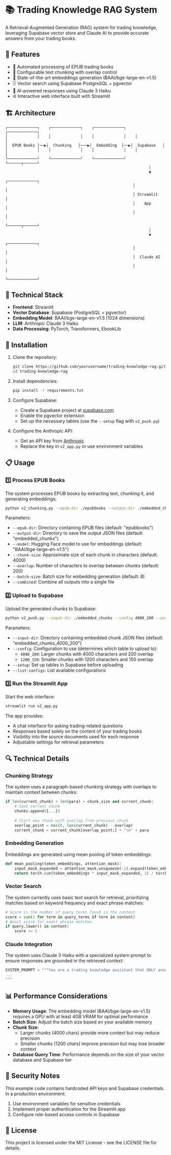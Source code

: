 # 📚 Trading Knowledge RAG System 

A Retrieval-Augmented Generation (RAG) system for trading knowledge, leveraging Supabase vector store and Claude AI to provide accurate answers from your trading books.

## 🌟 Features

- 📖 Automated processing of EPUB trading books
- 🔪 Configurable text chunking with overlap control
- 🧠 State-of-the-art embeddings generation (BAAI/bge-large-en-v1.5)
- 🗄️ Vector search using Supabase PostgreSQL + pgvector
- 💬 AI-powered responses using Claude 3 Haiku
- 🌐 Interactive web interface built with Streamlit

## 🏗️ Architecture

```
┌─────────────┐    ┌─────────────┐    ┌─────────────┐    ┌─────────────┐
│             │    │             │    │             │    │             │
│  EPUB Books │──▶│  Chunking   │───▶│  Embedding  │──▶│  Supabase   │
│             │    │             │    │             │    │             │
└─────────────┘    └─────────────┘    └─────────────┘    └──────┬──────┘
                                                               │
                                                               ▼
                                                        ┌─────────────┐
                                                        │             │
                                                        │ Streamlit   │
                                                        │    App      │
                                                        │             │
                                                        └──────┬──────┘
                                                               │
                                                               ▼
                                                        ┌─────────────┐
                                                        │             │
                                                        │  Claude AI  │
                                                        │             │
                                                        └─────────────┘
```

## 🔧 Technical Stack

- **Frontend**: Streamlit
- **Vector Database**: Supabase (PostgreSQL + pgvector)
- **Embedding Model**: BAAI/bge-large-en-v1.5 (1024 dimensions)
- **LLM**: Anthropic Claude 3 Haiku
- **Data Processing**: PyTorch, Transformers, EbookLib

## 🚀 Installation

1. Clone the repository:
   ```bash
   git clone https://github.com/yourusername/trading-knowledge-rag.git
   cd trading-knowledge-rag
   ```

2. Install dependencies:
   ```bash
   pip install -r requirements.txt
   ```

3. Configure Supabase:
   - Create a Supabase project at [supabase.com](https://supabase.com)
   - Enable the pgvector extension
   - Set up the necessary tables (use the `--setup` flag with `v2_push.py`)

4. Configure the Anthropic API:
   - Get an API key from [Anthropic](https://anthropic.com)
   - Replace the key in `v2_app.py` or use environment variables

## 📋 Usage

### 1️⃣ Process EPUB Books

The system processes EPUB books by extracting text, chunking it, and generating embeddings:

```bash
python v2_chunking.py --epub-dir ./epubbooks --output-dir ./embedded_chunks --chunk-size 4000 --overlap 200
```

Parameters:
- `--epub-dir`: Directory containing EPUB files (default: "epubbooks")
- `--output-dir`: Directory to save the output JSON files (default: "embedded_chunks")
- `--model`: Hugging Face model to use for embeddings (default: "BAAI/bge-large-en-v1.5")
- `--chunk-size`: Approximate size of each chunk in characters (default: 4000)
- `--overlap`: Number of characters to overlap between chunks (default: 200)
- `--batch-size`: Batch size for embedding generation (default: 8)
- `--combined`: Combine all outputs into a single file

### 2️⃣ Upload to Supabase

Upload the generated chunks to Supabase:

```bash
python v2_push.py --input-dir ./embedded_chunks --config 4000_200 --setup
```

Parameters:
- `--input-dir`: Directory containing embedded chunk JSON files (default: "embedded_chunks_4000_200")
- `--config`: Configuration to use (determines which table to upload to):
  - `4000_200`: Larger chunks with 4000 characters and 200 overlap
  - `1200_150`: Smaller chunks with 1200 characters and 150 overlap
- `--setup`: Set up tables in Supabase before uploading
- `--list-configs`: List available configurations

### 3️⃣ Run the Streamlit App

Start the web interface:

```bash
streamlit run v2_app.py
```

The app provides:
- A chat interface for asking trading-related questions
- Responses based solely on the content of your trading books
- Visibility into the source documents used for each response
- Adjustable settings for retrieval parameters

## 🔍 Technical Details

### Chunking Strategy

The system uses a paragraph-based chunking strategy with overlaps to maintain context between chunks:

```python
if len(current_chunk) + len(para) > chunk_size and current_chunk:
    # Save current chunk
    chunks.append({...})
    
    # Start new chunk with overlap from previous chunk
    overlap_point = max(0, len(current_chunk) - overlap)
    current_chunk = current_chunk[overlap_point:] + "\n" + para
```

### Embedding Generation

Embeddings are generated using mean pooling of token embeddings:

```python
def mean_pooling(token_embeddings, attention_mask):
    input_mask_expanded = attention_mask.unsqueeze(-1).expand(token_embeddings.size()).float()
    return torch.sum(token_embeddings * input_mask_expanded, 1) / torch.clamp(input_mask_expanded.sum(1), min=1e-9)
```

### Vector Search

The system currently uses basic text search for retrieval, prioritizing matches based on keyword frequency and exact phrase matches:

```python
# Score is the number of query terms found in the content
score = sum(1 for term in query_terms if term in content)
# Boost score for exact phrase matches
if query.lower() in content:
    score += 5
```

### Claude Integration

The system uses Claude 3 Haiku with a specialized system prompt to ensure responses are grounded in the retrieved context:

```python
SYSTEM_PROMPT = """You are a trading knowledge assistant that ONLY answers questions based on the provided context from trading books.
...
"""
```

## 📊 Performance Considerations

- **Memory Usage**: The embedding model (BAAI/bge-large-en-v1.5) requires a GPU with at least 4GB VRAM for optimal performance
- **Batch Size**: Adjust the batch size based on your available memory
- **Chunk Size**: 
  - Larger chunks (4000 chars) provide more context but may reduce precision
  - Smaller chunks (1200 chars) improve precision but may lose broader context
- **Database Query Time**: Performance depends on the size of your vector database and Supabase tier

## 🔐 Security Notes

This example code contains hardcoded API keys and Supabase credentials. In a production environment:

1. Use environment variables for sensitive credentials
2. Implement proper authentication for the Streamlit app
3. Configure role-based access controls in Supabase

## 📄 License

This project is licensed under the MIT License - see the LICENSE file for details.
